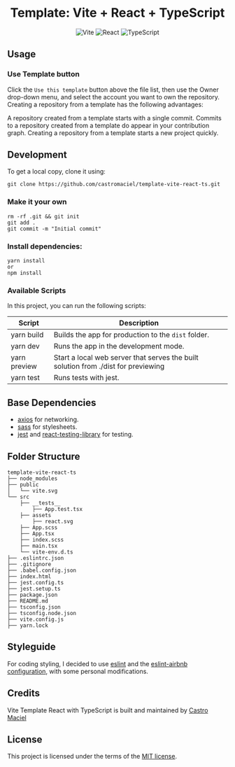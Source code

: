 <h1 align="center">
Template: Vite + React + TypeScript
</h1>

<div align="center">

![Vite](https://img.shields.io/badge/vite-%23646CFF.svg?style=for-the-badge&logo=vite&logoColor=white) ![React](https://img.shields.io/badge/react-%2320232a.svg?style=for-the-badge&logo=react&logoColor=%2361DAFB) ![TypeScript](https://img.shields.io/badge/typescript-%23007ACC.svg?style=for-the-badge&logo=typescript&logoColor=white)

</div>

## Usage

### Use Template button
Click the `Use this template` button above the file list, then use the Owner drop-down menu, and select the account you want to own the repository. Creating a repository from a template has the following advantages:

A repository created from a template starts with a single commit.
Commits to a repository created from a template do appear in your contribution graph.
Creating a repository from a template starts a new project quickly.


## Development

To get a local copy, clone it using:
```
git clone https://github.com/castromaciel/template-vite-react-ts.git
```

### Make it your own

```
rm -rf .git && git init
git add .
git commit -m "Initial commit"
```

### Install dependencies:

```
yarn install
or
npm install 
```

### Available Scripts

In this project, you can run the following scripts:

| Script        | Description                                         |
| ------------- | --------------------------------------------------- |
| yarn build    | Builds the app for production to the `dist` folder. |
| yarn dev      | Runs the app in the development mode.               |
| yarn preview  | Start a local web server that serves the built solution from ./dist for previewing |
| yarn test     | Runs tests with jest.                               |

## Base Dependencies

- [axios](https://github.com/axios/axios) for networking.
- [sass](https://sass-lang.com/) for stylesheets.
- [jest](https://facebook.github.io/jest/) and [react-testing-library](https://testing-library.com/docs/react-testing-library/intro/) for testing.

## Folder Structure

```
template-vite-react-ts
├── node_modules
├── public
│   └── vite.svg
└── src
    ├── __tests__
        ├── App.test.tsx
    ├── assets
        ├── react.svg
    ├── App.scss
    ├── App.tsx
    ├── index.scss
    ├── main.tsx
    └── vite-env.d.ts
├── .eslintrc.json
├── .gitignore
├── .babel.config.json
├── index.html
├── jest.config.ts
├── jest.setup.ts
├── package.json
├── README.md
├── tsconfig.json
├── tsconfig.node.json
├── vite.config.js
├── yarn.lock
```

## Styleguide

For coding styling, I decided to use [eslint](https://eslint.org/) and the [eslint-airbnb configuration](https://github.com/airbnb/javascript#readme), with some personal modifications.

## Credits

Vite Template React with TypeScript is built and maintained by [Castro Maciel](https://github.com/castromaciel)

## License

This project is licensed under the terms of the [MIT license](./LICENSE).
